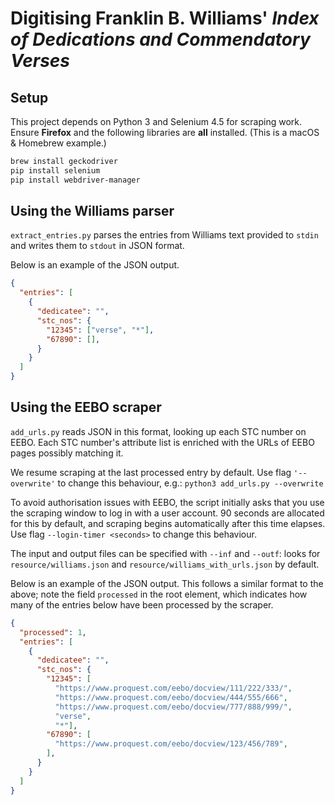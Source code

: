 # Digitising Franklin B. Williams' *Index of Dedications and Commendatory Verses*

## Setup

This project depends on Python 3 and Selenium 4.5 for scraping work. Ensure **Firefox** and the following libraries are **all** installed. (This is a macOS & Homebrew example.)

```Bash
brew install geckodriver
pip install selenium
pip install webdriver-manager
```

## Using the Williams parser

`extract_entries.py` parses the entries from Williams text provided to `stdin` and writes them to `stdout` in JSON format.

Below is an example of the JSON output.

```JSON
{
  "entries": [
    {
      "dedicatee": "",
      "stc_nos": {
        "12345": ["verse", "*"],
        "67890": [],
      }
    }
  ]
}
```

## Using the EEBO scraper

`add_urls.py` reads JSON in this format, looking up each STC number on EEBO. Each STC number's attribute list is enriched with the URLs of EEBO pages possibly matching it.

We resume scraping at the last processed entry by default. Use flag `'--overwrite'` to change this behaviour, e.g.: `python3 add_urls.py --overwrite`

To avoid authorisation issues with EEBO, the script initially asks that you use the scraping window to log in with a user account. 90 seconds are allocated for this by default, and scraping begins automatically after this time elapses. Use flag `--login-timer <seconds>` to change this behaviour.

The input and output files can be specified with `--inf` and `--outf`: looks for `resource/williams.json` and `resource/williams_with_urls.json` by default.

Below is an example of the JSON output. This follows a similar format to the above; note the field `processed` in the root element, which indicates how many of the entries below have been processed by the scraper.

```JSON
{
  "processed": 1,
  "entries": [
    {
      "dedicatee": "",
      "stc_nos": {
        "12345": [
          "https://www.proquest.com/eebo/docview/111/222/333/",
          "https://www.proquest.com/eebo/docview/444/555/666",
          "https://www.proquest.com/eebo/docview/777/888/999/",
          "verse",
          "*"],
        "67890": [
          "https://www.proquest.com/eebo/docview/123/456/789",
        ],
      }
    }
  ]
}
```
